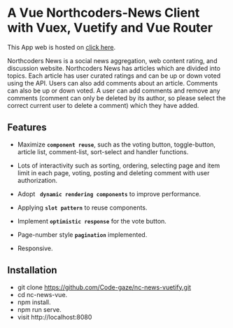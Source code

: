 # A Vue Northcoders-News Client with Vuex, Vuetify and Vue Router

This App web is hosted on [click here](https://nc-news-vuetify.netlify.com/).

Northcoders News is a social news aggregation, web content rating, and discussion website. Northcoders News has articles which are divided into topics. Each article has user curated ratings and can be up or down voted using the API. Users can also add comments about an article. Comments can also be up or down voted. A user can add comments and remove any comments (comment can only be deleted by its author, so please select the correct current user to delete a comment) which they have added.

## Features

- Maximize **`component reuse`**, such as the voting button, toggle-button, article list, comment-list, sort-select and handler functions.

- Lots of interactivity such as sorting, ordering, selecting page and item limit in each page, voting, posting and deleting comment with user authorization.

- Adopt **` dynamic rendering components`** to improve performance.

- Applying **`slot pattern`**  to reuse components.

- Implement **`optimistic response`** for the vote button.

- Page-number style **`pagination`** implemented.

- Responsive.

## Installation

- git clone https://github.com/Code-gaze/nc-news-vuetify.git
- cd nc-news-vue.
- npm install.
- npm run serve.
- visit http://localhost:8080